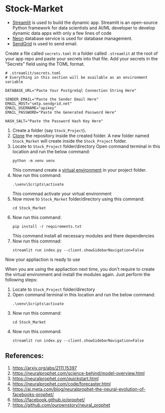 # Stock-Market
- [Streamlit](https://streamlit.io/) is used to build the dynamic app. Streamlit is an open-source Python framework for data scientists and AI/ML developer to develop dynamic data apps with only a few lines of code
- [Neon](https://neon.tech/) database service is used for database management.
- [SendGrid](https://sendgrid.com/en-us/) is used to send email.

Create a file called ```secrets.toml``` in a folder called ```.streamlit``` at the root of your app repo and paste your secrets into that file.
Add your secrets in the "Secrets" field using the TOML format.
```
# .streamlit/secrets.toml
# Everything in this section will be available as an environment variable

DATABASE_URL="Paste Your PostgreSql Connection String Here"

SENDER_EMAIL="Paste the Sender Email Here"
EMAIL_HOST="smtp.sendgrid.net"
EMAIL_USERNAME="apikey"
EMAIL_PASSWORD="Paste the Generated Password Here"

HASH_SALT="Paste the Password Hash Key Here"
```

1. Create a folder (say `Stock_Project`).
2. [Clone](https://docs.github.com/en/repositories/creating-and-managing-repositories/cloning-a-repository#cloning-a-repository) the repository inside the created folder. A new folder named `Stock_Market` will create inside the `Stock_Project` folder. 
3. Locate to `Stock_Project` folder/directory
   Open command terminal in this location and run the below command:
   ```
   python -m venv venv
   ```
   This command create a [virtual environment](https://realpython.com/python-virtual-environments-a-primer/) in your project folder.
5. Now run this command:
   ```
   .\venv\Scripts\activate
   ```
   This commnad activate your virtual environment
7. Now move to `Stock_Market` folder/directory using this command:
   ```
   cd Stock_Market
   ```
9. Now run this command:
   ```
   pip install -r requirements.txt
   ```
   This command install all necessary modules and there dependencies
11. Now run this commnad:
    ```
    streamlit run index.py --client.showSidebarNavigation=False
    ```
Now your appliaction is ready to use

When you are using the appliaction next time, you don't require to create the virtual environment and install the modules again. Just perform the following steps:
1. Locate to `Stock_Project` folder/directory
2. Open command terminal in this location and run the below command:
   ```
   .\venv\Scripts\activate
   ```
4. Now run this command:
   ```
   cd Stock_Market
   ```
6. Now run this command:
   ```
   streamlit run index.py --client.showSidebarNavigation=False
   ```


## References:
1. https://arxiv.org/abs/2111.15397
2. https://neuralprophet.com/science-behind/model-overview.html
3. https://neuralprophet.com/quickstart.html
4. https://neuralprophet.com/code/forecaster.html
5. https://ai.meta.com/blog/neuralprophet-the-neural-evolution-of-facebooks-prophet/
6. https://facebook.github.io/prophet/
7. https://github.com/ourownstory/neural_prophet

